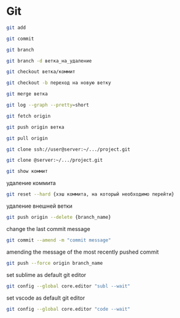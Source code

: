 # Git

```bash
git add
```

```bash
git commit
```

```bash
git branch
```

```bash
git branch -d ветка_на_удаление
```

```bash
git checkout ветка/коммит
```

```bash
git checkout -b переход на новую ветку
```

```bash
git merge ветка
```

```bash
git log --graph --pretty=short
```

```bash
git fetch origin
```

```bash
git push origin ветка
```

```bash
git pull origin
```

```bash
git clone ssh://user@server:~/.../project.git
```

```bash
git clone @server:~/.../project.git
```

```bash
git show коммит
```

удаление коммита

```bash
git reset --hard {хэш коммита, на который необходимо перейти}
```

удаление внешней ветки

```bash
git push origin --delete {branch_name}
```

change the last commit message

```bash
git commit --amend -m "commit message"
```

amending the message of the most recently pushed commit

```bash
git push --force origin branch_name
```

set sublime as default git editor

```bash
git config --global core.editor "subl --wait"
```

set vscode as default git editor

```bash
git config --global core.editor "code --wait"
```

